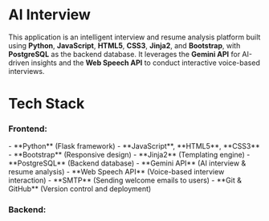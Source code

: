 <h1>AI Interview</h1>
This application is an intelligent interview and resume analysis platform built using <b>Python</b>, <b>JavaScript</b>, <b>HTML5</b>, <b>CSS3</b>, <b>Jinja2</b>, and <b>Bootstrap</b>, with <b>PostgreSQL</b> as the backend database. It leverages the <b>Gemini API</b> for AI-driven insights and the <b>Web Speech API</b> to conduct interactive voice-based interviews.

<h1>Tech Stack</h1>
<h3>Frontend:</h3>
 - **Python** (Flask framework)
- **JavaScript**, **HTML5**, **CSS3**
- **Bootstrap** (Responsive design)
- **Jinja2** (Templating engine)
- **PostgreSQL** (Backend database)
- **Gemini API** (AI interview & resume analysis)
- **Web Speech API** (Voice-based interview interaction)
- **SMTP** (Sending welcome emails to users)
- **Git & GitHub** (Version control and deployment)
<h3>Backend:</h3>
